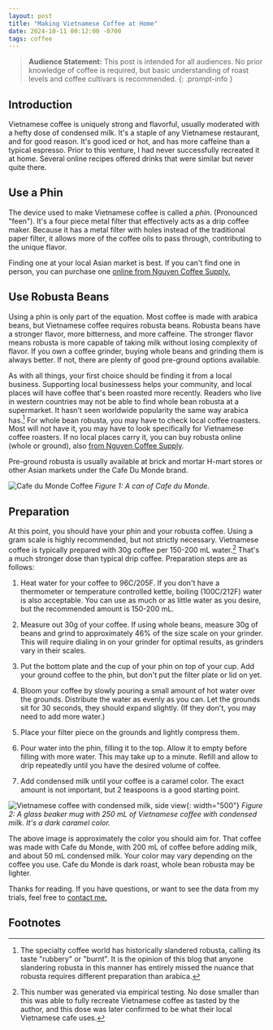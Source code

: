 ```yaml
---
layout: post
title: "Making Vietnamese Coffee at Home"
date: 2024-10-11 00:12:00 -0700
tags: coffee
--- 
```


> **Audience Statement:** This post is intended for all audiences. No prior knowledge
> of coffee is required, but basic understanding of roast levels and coffee
> cultivars is recommended. 
{: .prompt-info }

## Introduction 
Vietnamese coffee is uniquely strong and flavorful, usually moderated with a 
hefty dose of condensed milk. It's a staple of any Vietnamese restaurant, and 
for good reason. It's good iced or hot, and has more caffeine than a typical 
espresso. Prior to this venture, I had never successfully recreated it at home.
Several online recipes offered drinks that were similar but never quite there.

## Use a Phin
The device used to make Vietnamese coffee is called a *phin*. (Pronounced "feen"). 
It's a four piece metal filter that effectively acts as a drip coffee maker. 
Because it has a metal filter with holes instead of the traditional paper filter,
it allows more of the coffee oils to pass through, contributing to the unique
flavor. 

Finding one at your local Asian market is best. If you can't find one in person, 
you can purchase one [online from Nguyen Coffee Supply.](https://nguyencoffeesupply.com/products/vietnamese-phin-filter-coffee-press?variant=29653223833667)

## Use Robusta Beans
Using a phin is only part of the equation. Most coffee is made with arabica 
beans, but Vietnamese coffee requires robusta beans. Robusta beans have a 
stronger flavor, more bitterness, and more caffeine. The stronger flavor means
robusta is more capable of taking milk without losing complexity of flavor. If 
you own a coffee grinder, buying whole beans and grinding them is always better.
If not, there are plenty of good pre-ground options available. 

As with all things, your first choice should be finding it from a local business.
Supporting local businessess helps your community, and local places will have
coffee that's been roasted more recently. Readers who live in western countries 
may not be able to find whole bean robusta at a supermarket. It hasn't seen 
worldwide popularity the same way arabica has.[^1] For whole bean robusta, you
may have to check local coffee roasters. Most will not have it, you may have to
look specifically for Vietnamese coffee roasters. If no local places carry it, 
you can buy robusta online (whole or ground), also [from Nguyen Coffee Supply](https://nguyencoffeesupply.com/products/hanoi-dark-roast?variant=42595658662146). 

Pre-ground robusta is usually available at brick and mortar H-mart stores or
other Asian markets under the Cafe Du Monde brand. 

![Cafe du Monde Coffee]({{site.url}}/assets/vietnamese_coffee/cafe_du_monde.JPG)
*Figure 1: A can of Cafe du Monde.*

## Preparation
At this point, you should have your phin and your robusta coffee. Using a gram
scale is highly recommended, but not strictly necessary. Vietnamese coffee is 
typically prepared with 30g coffee per 150-200 mL water.[^2] That's a much stronger
dose than typical drip coffee. Preparation steps are as follows: 

1. Heat water for your coffee to 96C/205F. If you don't have a thermometer or 
temperature controlled kettle, boiling (100C/212F) water is 
also acceptable. You can use as much or as little water as you desire, but the
recommended amount is 150-200 mL. 

2. Measure out 30g of your coffee. If using whole beans, measure 30g of beans
and grind to approximately 46% of the size scale on your grinder. This will 
require dialing in on your grinder for optimal results, as grinders vary in 
their scales. 

3. Put the bottom plate and the cup of your phin on top of your cup. Add your 
ground coffee to the phin, but don't put the filter plate or lid on yet. 

4. Bloom your coffee by slowly pouring a small amount of hot water over the 
grounds. Distribute the water as evenly as you can. Let the grounds sit for 
30 seconds, they should expand slightly. (If they don't, you may need to add 
more water.)

5. Place your filter piece on the grounds and lightly compress them. 

6. Pour water into the phin, filling it to the top. Allow it to empty before
filling with more water. This may take up to a minute. Refill and allow to drip
repeatedly until you have the desired volume of coffee. 

7. Add condensed milk until your coffee is a caramel color. The exact amount is
not important, but 2 teaspoons is a good starting point. 

![Vietnamese coffee with condensed milk, side view]({{site.url}}/assets/vietnamese_coffee/coffee_side.JPG){: width="500"}
*Figure 2: A glass beaker mug with 250 mL of Vietnamese coffee with condensed milk. It's a dark caramel color.*

The above image is approximately the color you should aim for. That coffee was
made with Cafe du Monde, with 200 mL of coffee before adding milk, and about 
50 mL condensed milk. Your color may vary depending on the coffee you use. 
Cafe du Monde is dark roast, whole bean robusta may be lighter. 

Thanks for reading. If you have questions, or want to see the data from my
trials, feel free to [contact me.]({{site.url}}/about/)


## Footnotes
[^1]: The specialty coffee world has historically slandered robusta, calling its taste "rubbery" or "burnt". It is the opinion of this blog that anyone slandering robusta in this manner has entirely missed the nuance that robusta requires different preparation than arabica.

[^2]: This number was generated via empirical testing. No dose smaller than this was able to fully recreate Vietnamese coffee as tasted by the author, and this dose was later confirmed to be what their local Vietnamese cafe uses. 
